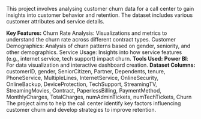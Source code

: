 This project involves analysing customer churn data for a call center to gain insights into customer behavior and retention. The dataset includes various customer attributes and service details.

**Key Features:**
Churn Rate Analysis: Visualizations and metrics to understand the churn rate across different contract types.
Customer Demographics: Analysis of churn patterns based on gender, seniority, and other demographics.
Service Usage: Insights into how service features (e.g., internet service, tech support) impact churn.
**Tools Used:**
**Power BI**: For data visualization and interactive dashboard creation.
**Dataset Columns:**
customerID, gender, SeniorCitizen, Partner, Dependents, tenure, PhoneService, MultipleLines, InternetService, OnlineSecurity, OnlineBackup, DeviceProtection, TechSupport, StreamingTV, StreamingMovies, Contract, PaperlessBilling, PaymentMethod, MonthlyCharges, TotalCharges, numAdminTickets, numTechTickets, Churn
The project aims to help the call center identify key factors influencing customer churn and develop strategies to improve retention.
